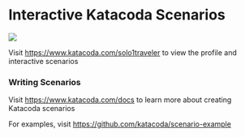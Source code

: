 # Interactive Katacoda Scenarios

[![](http://shields.katacoda.com/katacoda/solo1traveler/count.svg)](https://www.katacoda.com/solo1traveler "Get your profile on Katacoda.com")

Visit https://www.katacoda.com/solo1traveler to view the profile and interactive scenarios

### Writing Scenarios
Visit https://www.katacoda.com/docs to learn more about creating Katacoda scenarios

For examples, visit https://github.com/katacoda/scenario-example
